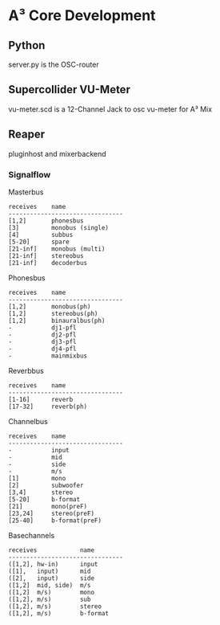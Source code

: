# A³ Core Development
## Python
server.py is the OSC-router 

## Supercollider VU-Meter
vu-meter.scd is a 12-Channel Jack to osc vu-meter for A³ Mix

## Reaper
pluginhost and mixerbackend

### Signalflow
Masterbus
```
receives    name                
--------------------------------
[1,2]       phonesbus           
[3]         monobus (single)    
[4]         subbus              
[5-20]      spare               
[21-inf]    monobus (multi)     
[21-inf]    stereobus           
[21-inf]    decoderbus          
```

Phonesbus
```
receives    name                
--------------------------------
[1,2]       monobus(ph)         
[1,2]       stereobus(ph)       
[1,2]       binauralbus(ph)     
-           dj1-pfl
-           dj2-pfl
-           dj3-pfl
-           dj4-pfl
-           mainmixbus
```

Reverbbus
```
receives    name                
--------------------------------
[1-16]      reverb              
[17-32]     reverb(ph)          
```

Channelbus
```
receives    name                
--------------------------------
-           input
-           mid
-           side
-           m/s
[1]         mono                
[2]         subwoofer           
[3,4]       stereo              
[5-20]      b-format            
[21]        mono(preF)          
[23,24]     stereo(preF)        
[25-40]     b-format(preF)      
```

Basechannels
```
receives    		name                
--------------------------------
([1,2], hw-in)     	input       
([1],   input)     	mid         
([2],   input)     	side        
([1,2]  mid, side) 	m/s         
([1,2]  m/s)       	mono        
([1,2], m/s)       	sub   
([1,2], m/s)       	stereo      
([1,2], m/s)       	b-format    
```
